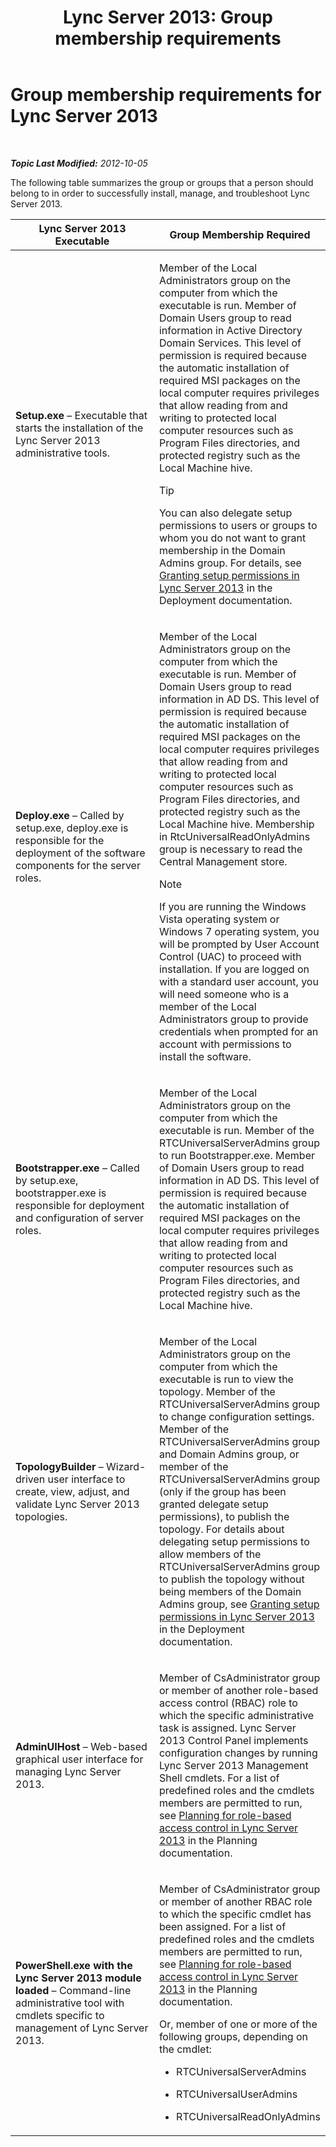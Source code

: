 ﻿---
title: 'Lync Server 2013: Group membership requirements'
TOCTitle: Group membership requirements
ms:assetid: 01876843-8717-4e72-baf5-866ac8cceee6
ms:mtpsurl: https://technet.microsoft.com/en-us/library/JJ204623(v=OCS.15)
ms:contentKeyID: 48183239
ms.date: 07/23/2014
mtps_version: v=OCS.15
---

<div data-xmlns="http://www.w3.org/1999/xhtml">

<div class="topic" data-xmlns="http://www.w3.org/1999/xhtml" data-msxsl="urn:schemas-microsoft-com:xslt" data-cs="http://msdn.microsoft.com/en-us/">

<div data-asp="http://msdn2.microsoft.com/asp">

# Group membership requirements for Lync Server 2013

</div>

<div id="mainSection">

<div id="mainBody">

<span> </span>

_**Topic Last Modified:** 2012-10-05_

The following table summarizes the group or groups that a person should belong to in order to successfully install, manage, and troubleshoot Lync Server 2013.


<table>
<colgroup>
<col style="width: 50%" />
<col style="width: 50%" />
</colgroup>
<thead>
<tr class="header">
<th>Lync Server 2013 Executable</th>
<th>Group Membership Required</th>
</tr>
</thead>
<tbody>
<tr class="odd">
<td><p><strong>Setup.exe</strong> – Executable that starts the installation of the Lync Server 2013 administrative tools.</p></td>
<td><p>Member of the Local Administrators group on the computer from which the executable is run. Member of Domain Users group to read information in Active Directory Domain Services. This level of permission is required because the automatic installation of required MSI packages on the local computer requires privileges that allow reading from and writing to protected local computer resources such as Program Files directories, and protected registry such as the Local Machine hive.</p>
<div class="alert">

> [!TIP]
> You can also delegate setup permissions to users or groups to whom you do not want to grant membership in the Domain Admins group. For details, see <A href="lync-server-2013-granting-setup-permissions.md">Granting setup permissions in Lync Server 2013</A> in the Deployment documentation.


</div></td>
</tr>
<tr class="even">
<td><p><strong>Deploy.exe</strong> – Called by setup.exe, deploy.exe is responsible for the deployment of the software components for the server roles.</p></td>
<td><p>Member of the Local Administrators group on the computer from which the executable is run. Member of Domain Users group to read information in AD DS. This level of permission is required because the automatic installation of required MSI packages on the local computer requires privileges that allow reading from and writing to protected local computer resources such as Program Files directories, and protected registry such as the Local Machine hive. Membership in RtcUniversalReadOnlyAdmins group is necessary to read the Central Management store.</p>
<div class="alert">

> [!NOTE]
> If you are running the Windows Vista operating system or Windows 7 operating system, you will be prompted by User Account Control (UAC) to proceed with installation. If you are logged on with a standard user account, you will need someone who is a member of the Local Administrators group to provide credentials when prompted for an account with permissions to install the software.


</div></td>
</tr>
<tr class="odd">
<td><p><strong>Bootstrapper.exe</strong> – Called by setup.exe, bootstrapper.exe is responsible for deployment and configuration of server roles.</p></td>
<td><p>Member of the Local Administrators group on the computer from which the executable is run. Member of the RTCUniversalServerAdmins group to run Bootstrapper.exe. Member of Domain Users group to read information in AD DS. This level of permission is required because the automatic installation of required MSI packages on the local computer requires privileges that allow reading from and writing to protected local computer resources such as Program Files directories, and protected registry such as the Local Machine hive.</p></td>
</tr>
<tr class="even">
<td><p><strong>TopologyBuilder</strong> – Wizard-driven user interface to create, view, adjust, and validate Lync Server 2013 topologies.</p></td>
<td><p>Member of the Local Administrators group on the computer from which the executable is run to view the topology. Member of the RTCUniversalServerAdmins group to change configuration settings. Member of the RTCUniversalServerAdmins group and Domain Admins group, or member of the RTCUniversalServerAdmins group (only if the group has been granted delegate setup permissions), to publish the topology. For details about delegating setup permissions to allow members of the RTCUniversalServerAdmins group to publish the topology without being members of the Domain Admins group, see <a href="lync-server-2013-granting-setup-permissions.md">Granting setup permissions in Lync Server 2013</a> in the Deployment documentation.</p></td>
</tr>
<tr class="odd">
<td><p><strong>AdminUIHost</strong> – Web-based graphical user interface for managing Lync Server 2013.</p></td>
<td><p>Member of CsAdministrator group or member of another role-based access control (RBAC) role to which the specific administrative task is assigned. Lync Server 2013 Control Panel implements configuration changes by running Lync Server 2013 Management Shell cmdlets. For a list of predefined roles and the cmdlets members are permitted to run, see <a href="lync-server-2013-planning-for-role-based-access-control.md">Planning for role-based access control in Lync Server 2013</a> in the Planning documentation.</p></td>
</tr>
<tr class="even">
<td><p><strong>PowerShell.exe with the Lync Server 2013 module loaded</strong> – Command-line administrative tool with cmdlets specific to management of Lync Server 2013.</p></td>
<td><p>Member of CsAdministrator group or member of another RBAC role to which the specific cmdlet has been assigned. For a list of predefined roles and the cmdlets members are permitted to run, see <a href="lync-server-2013-planning-for-role-based-access-control.md">Planning for role-based access control in Lync Server 2013</a> in the Planning documentation.</p>
<p>Or, member of one or more of the following groups, depending on the cmdlet:</p>
<ul>
<li><p>RTCUniversalServerAdmins</p></li>
<li><p>RTCUniversalUserAdmins</p></li>
<li><p>RTCUniversalReadOnlyAdmins</p></li>
</ul></td>
</tr>
</tbody>
</table>


</div>

<span> </span>

</div>

</div>

</div>

